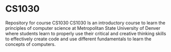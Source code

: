 # CS1030
Repository for course CS1030
CS1030 Is an introductory course to learn the principles of computer science at Metropolitan State University of Denver where students learn to properly use their critical and creative thinking skills to effectively create code and use different fundamentals to learn the concepts of computers.
